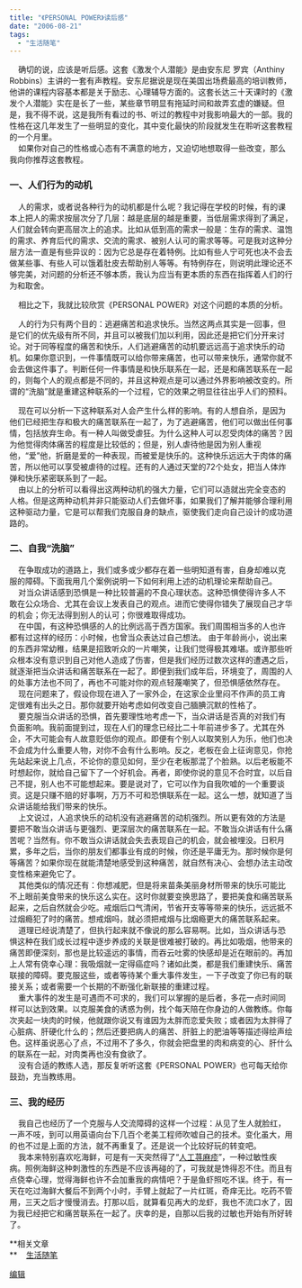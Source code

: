 ```yaml
---
title: "《PERSONAL POWER》读后感"
date: "2006-08-21"
tags: 
  - "生活随笔"
---
```


    确切的说，应该是听后感。这套《激发个人潜能》是由安东尼 罗宾（Anthiny Robbins）主讲的一套有声教程。安东尼据说是现在美国出场费最高的培训教师，他讲的课程内容基本都是关于励志、心理辅导方面的。这套长达三十天课时的《激发个人潜能》实在是长了一些，某些章节明显有拖延时间和故弄玄虚的嫌疑。但是，我不得不说，这是我所有看过的书、听过的教程中对我影响最大的一部。我的性格在这几年发生了一些明显的变化，其中变化最快的阶段就发生在聆听这套教程的一个月里。  
    如果你对自己的性格或心态有不满意的地方，又迫切地想取得一些改变，那么我向你推荐这套教程。

### 一、人们行为的动机

    人的需求，或者说各种行为的动机都是什么呢？我记得在学校的时候，有的课本上把人的需求按层次分了几层：越是底层的越是重要，当低层需求得到了满足，人们就会转向更高层次上的追求。比如从低到高的需求一般是：生存的需求、温饱的需求、养育后代的需求、交流的需求、被别人认可的需求等等。可是我对这种分层方法一直是有些异议的：因为它总是存在着特例。比如有些人宁可死也决不会去做某些事、有些人可以饿着肚皮去帮助别人等等。有特例存在，则说明此理论还不够完美，对问题的分析还不够本质，我认为应当有更本质的东西在指挥着人们的行为和取舍。

    相比之下，我就比较欣赏《PERSONAL POWER》对这个问题的本质的分析。

    人的行为只有两个目的：逃避痛苦和追求快乐。当然这两点其实是一回事，但是它们的优先级有所不同，并且可以被我们加以利用，因此还是把它们分开来讨论。对于同等程度的痛苦和快乐，人们逃避痛苦的动机要远远高于追求快乐的动机。如果你意识到，一件事情既可以给你带来痛苦，也可以带来快乐，通常你就不会去做这件事了。判断任何一件事情是和快乐联系在一起，还是和痛苦联系在一起的，则每个人的观点都是不同的，并且这种观点是可以通过外界影响被改变的。所谓的“洗脑”就是重建这种联系的一个过程，它的效果之明显往往出乎人们的预料。

    现在可以分析一下这种联系对人会产生什么样的影响。有的人想自杀，是因为他们已经把生存和极大的痛苦联系在一起了，为了逃避痛苦，他们可以做出任何事情，包括放弃生命。有一种人叫做受虐狂。为什么这种人可以忍受肉体的痛苦？因为他觉得肉体痛苦的程度是比较低的；但是，别人虐待他是因为别人重视他，“爱”他，折磨是爱的一种表现，而被爱是快乐的。这种快乐远远大于肉体的痛苦，所以他可以享受被虐待的过程。还有的人通过天堂的72个处女，把当人体炸弹和快乐紧密联系到了一起。  
    由以上的分析可以看得出这两种动机的强大力量，它们可以造就出完全变态的人格。但是这两种动机并非只能驱动人们去做坏事，如果我们了解并能够合理利用这种驱动力量，它是可以帮我们克服自身的缺点，驱使我们走向自己设计的成功道路的。

### 二、自我“洗脑”

    在争取成功的道路上，我们或多或少都存在着一些明知道有害，自身却难以克服的障碍。下面我用几个案例说明一下如何利用上述的动机理论来帮助自己。  
    对当众讲话感到恐惧是一种比较普遍的不良心理状态。这种恐惧使得许多人不敢在公众场合、尤其在会议上发表自己的观点。进而它使得你错失了展现自己才华的机会；你无法得到别人的认可；你很难取得成功。  
    在中国，有这种恐惧感的人的比例远高于西方国家。我们周围相当多的人也许都有过这样的经历：小时候，也曾当众表达过自己想法。 由于年龄尚小，说出来的东西非常幼稚，结果是招致听众的一片嘲笑，让我们觉得极其难堪。或许那些听众根本没有意识到自己对他人造成了伤害，但是我们经历过数次这样的遭遇之后，就逐渐把当众讲话和痛苦联系在一起了。即便到我们成年后，环境变了，周围的人的处事方法也不同了，再也不可能对你的观点轻蔑嘲笑了，但恐惧感依然存在。  
    现在问题来了，假设你现在进入了一家外企，在这家企业里闷不作声的员工肯定很难有出头之日。那你就要开始考虑如何改变自己腼腆沉默的性格了。  
    要克服当众讲话的恐惧，首先要理性地考虑一下，当众讲话是否真的对我们有负面影响。我前面提到过，现在人们的理念已经比二十年前进步多了。尤其在外企，不大可能会有人故意贬低你的观点。即便有个别人以取笑别人为乐，他们也决不会成为什么重要人物，对你不会有什么影响。反之，老板在会上征询意见，你抢先站起来说上几点，不论你的意见如何，至少在老板那混了个脸熟。以后老板能不时想起你，就给自己留下了一个好机会。再者，即使你说的意见不合时宜，以后自己不提，别人也不可能想起来。要是说对了，它可以作为自我吹嘘的一个重要谈资。这是只赚不赔的好事啊，万万不可和恐惧联系在一起。这么一想，就知道了当众讲话能给我们带来的快乐。  
    上文说过，人追求快乐的动机没有逃避痛苦的动机强烈。所以更有效的方法是要把不敢当众讲话与更强烈、更深层次的痛苦联系在一起。不敢当众讲话有什么痛苦呢？当然有。你不敢当众讲话就会失去表现自己的机会，就会被埋没。日积月累，多年之后，当你的朋友们都事业有成的时候，你还是平庸无为。那时候你是何等痛苦？如果你现在就能清楚地感受到这种痛苦，就自然有决心、会想办法主动改变性格来避免它了。  
    其他类似的情况还有：你想减肥，但是将来苗条美丽身材所带来的快乐可能比不上眼前美食带来的快乐这么实在。这时你就要变换思路了，要把美食和痛苦联系起来，之后自然就会少吃。戒烟后口气清闲，节省开支等等带来的快乐，远远抵不过烟瘾犯了时的痛苦。想戒烟吗，就必须把戒烟与比烟瘾更大的痛苦联系起来。  
    道理已经说清楚了，但执行起来就不像说的那么容易啊。比如，当众讲话与恐惧这种在我们成长过程中逐步养成的关联是很难被打破的。再比如吸烟，他带来的痛苦即便深刻，那也是比较遥远的事情，而吞云吐雾的快感却是近在眼前的。再加上人常有侥幸心理：我吸烟就一定得癌症吗？诸如此类，都是我们重建快乐、痛苦联接的障碍。要克服这些，或者等待某个重大事件发生，一下子改变了你已有的联接关系；或者需要一个长期的不断强化新联接的重建过程。  
    重大事件的发生是可遇而不可求的，我们可以掌握的是后者，多花一点时间同样可以达到效果。以克服美食的诱惑为例，找个每天陪在你身边的人做教练。你每次夹起一块肉的时候，他就跟你说又有谁因为太胖而恋爱失败；或者因为太胖得了心脏病、肝硬化什么的；然后还要把病人的痛苦、肝脏上的肥油等等描述得绘声绘色。这样虽说恶心了点，不过用不了多久，你就会把盘里的肉和病变的心、肝什么的联系在一起，对肉类再也没有食欲了。  
    没有合适的教练人选，那反复听听这套《PERSONAL POWER》也可每天给你鼓劲，充当教练用。

### 三、我的经历

    我自己也经历了一个克服与人交流障碍的这样一个过程：从见了生人就脸红，一声不吱，到可以用英语向台下几百个老美工程师吹嘘自己的技术。变化虽大，用的也不过是上面的方法，就不再重复了。还是说一个比较好玩的转变吧。  
    我本来特别喜欢吃海鲜，可是有一天突然得了“[人工荨麻疹](http://ruanqizhen.spaces.live.com/Blog/cns!1pU-rgQVTuuWM1TX8W8PfmDA!992.entry)”，一种过敏性疾病。照例海鲜这种刺激性的东西是不应该再碰的了，可我就是馋得忍不住。而且有点侥幸心理，觉得海鲜也许不会加重我的病情吧？于是鱼虾照吃不误。终于，有一天在吃过海鲜大餐后不到两个小时，手臂上就起了一片红斑，奇痒无比。吃药不管用，三天之后才慢慢消去。打那以后，就算看见再大的龙虾，我也不流口水了，因为我已经把它和痛苦联系在一起了。庆幸的是，自那以后我的过敏也开始有所好转了。

**相关文章  
**    [生活随笔](http://ruanqizhen.spaces.live.com/Blog/cns!1pU-rgQVTuuWM1TX8W8PfmDA!1123.entry)

[编辑](http://ruanqizhen.spaces.live.com/?_c11_BlogPart_handle=cns!5852D4F797C53FB6!1694&_c11_BlogPart_blogpart=blogentry&_c=BlogPart&_c02_owner=1)
